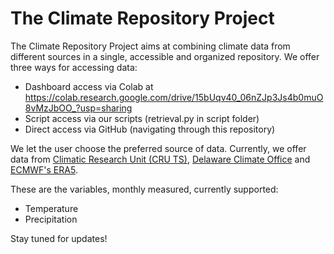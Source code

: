 # The Climate Repository Project

The Climate Repository Project aims at combining climate data from different sources in a single, accessible and organized repository. We offer three ways for accessing data:
- Dashboard access via Colab at https://colab.research.google.com/drive/15bUqv40_06nZJp3Js4b0muO8vMzJbOO_?usp=sharing
- Script access via our scripts (retrieval.py in script folder)
- Direct access via GitHub (navigating through this repository)

We let the user choose the preferred source of data. Currently, we offer data from [Climatic Research Unit (CRU TS)](https://www.uea.ac.uk/groups-and-centres/climatic-research-unit), [Delaware Climate Office]([https://www.google.com](https://climate.udel.edu/)) and [ECMWF's ERA5](https://www.ecmwf.int/). 

These are the variables, monthly measured, currently supported:
- Temperature
- Precipitation


Stay tuned for updates!
